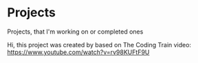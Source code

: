 # Projects
Projects, that I'm working on or completed ones

Hi, this project was created by based on The Coding Train video: https://www.youtube.com/watch?v=rv98KUFtF9U
